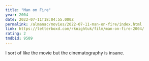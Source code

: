 ```yaml
---
title: "Man on Fire"
year: 2004
date: 2022-07-11T18:04:55.000Z
permalink: /almanac/movies/2022-07-11-man-on-fire/index.html
link: https://letterboxd.com/rknightuk/film/man-on-fire-2004/
rating: 2
tmdbid: 9509
---
```


I sort of like the movie but the cinematography is insane.